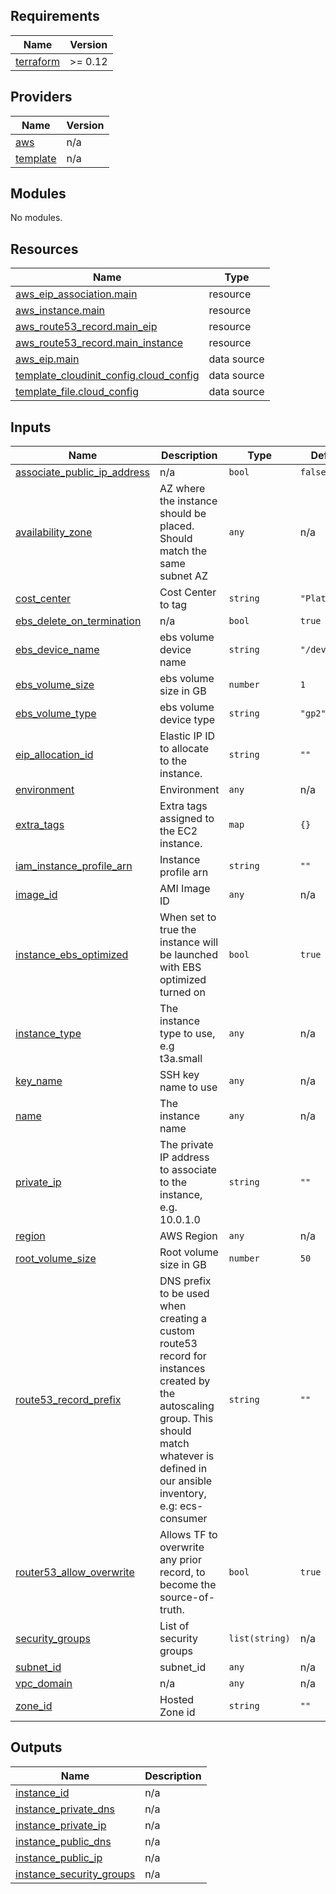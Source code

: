 <!-- BEGIN_TF_DOCS -->
## Requirements

| Name | Version |
|------|---------|
| <a name="requirement_terraform"></a> [terraform](#requirement\_terraform) | >= 0.12 |

## Providers

| Name | Version |
|------|---------|
| <a name="provider_aws"></a> [aws](#provider\_aws) | n/a |
| <a name="provider_template"></a> [template](#provider\_template) | n/a |

## Modules

No modules.

## Resources

| Name | Type |
|------|------|
| [aws_eip_association.main](https://registry.terraform.io/providers/hashicorp/aws/latest/docs/resources/eip_association) | resource |
| [aws_instance.main](https://registry.terraform.io/providers/hashicorp/aws/latest/docs/resources/instance) | resource |
| [aws_route53_record.main_eip](https://registry.terraform.io/providers/hashicorp/aws/latest/docs/resources/route53_record) | resource |
| [aws_route53_record.main_instance](https://registry.terraform.io/providers/hashicorp/aws/latest/docs/resources/route53_record) | resource |
| [aws_eip.main](https://registry.terraform.io/providers/hashicorp/aws/latest/docs/data-sources/eip) | data source |
| [template_cloudinit_config.cloud_config](https://registry.terraform.io/providers/hashicorp/template/latest/docs/data-sources/cloudinit_config) | data source |
| [template_file.cloud_config](https://registry.terraform.io/providers/hashicorp/template/latest/docs/data-sources/file) | data source |

## Inputs

| Name | Description | Type | Default | Required |
|------|-------------|------|---------|:--------:|
| <a name="input_associate_public_ip_address"></a> [associate\_public\_ip\_address](#input\_associate\_public\_ip\_address) | n/a | `bool` | `false` | no |
| <a name="input_availability_zone"></a> [availability\_zone](#input\_availability\_zone) | AZ where the instance should be placed. Should match the same subnet AZ | `any` | n/a | yes |
| <a name="input_cost_center"></a> [cost\_center](#input\_cost\_center) | Cost Center to tag | `string` | `"Platform"` | no |
| <a name="input_ebs_delete_on_termination"></a> [ebs\_delete\_on\_termination](#input\_ebs\_delete\_on\_termination) | n/a | `bool` | `true` | no |
| <a name="input_ebs_device_name"></a> [ebs\_device\_name](#input\_ebs\_device\_name) | ebs volume device name | `string` | `"/dev/xvdb"` | no |
| <a name="input_ebs_volume_size"></a> [ebs\_volume\_size](#input\_ebs\_volume\_size) | ebs volume size in GB | `number` | `1` | no |
| <a name="input_ebs_volume_type"></a> [ebs\_volume\_type](#input\_ebs\_volume\_type) | ebs volume device type | `string` | `"gp2"` | no |
| <a name="input_eip_allocation_id"></a> [eip\_allocation\_id](#input\_eip\_allocation\_id) | Elastic IP ID to allocate to the instance. | `string` | `""` | no |
| <a name="input_environment"></a> [environment](#input\_environment) | Environment | `any` | n/a | yes |
| <a name="input_extra_tags"></a> [extra\_tags](#input\_extra\_tags) | Extra tags assigned to the EC2 instance. | `map` | `{}` | no |
| <a name="input_iam_instance_profile_arn"></a> [iam\_instance\_profile\_arn](#input\_iam\_instance\_profile\_arn) | Instance profile arn | `string` | `""` | no |
| <a name="input_image_id"></a> [image\_id](#input\_image\_id) | AMI Image ID | `any` | n/a | yes |
| <a name="input_instance_ebs_optimized"></a> [instance\_ebs\_optimized](#input\_instance\_ebs\_optimized) | When set to true the instance will be launched with EBS optimized turned on | `bool` | `true` | no |
| <a name="input_instance_type"></a> [instance\_type](#input\_instance\_type) | The instance type to use, e.g t3a.small | `any` | n/a | yes |
| <a name="input_key_name"></a> [key\_name](#input\_key\_name) | SSH key name to use | `any` | n/a | yes |
| <a name="input_name"></a> [name](#input\_name) | The instance name | `any` | n/a | yes |
| <a name="input_private_ip"></a> [private\_ip](#input\_private\_ip) | The private IP address to associate to the instance, e.g. 10.0.1.0 | `string` | `""` | no |
| <a name="input_region"></a> [region](#input\_region) | AWS Region | `any` | n/a | yes |
| <a name="input_root_volume_size"></a> [root\_volume\_size](#input\_root\_volume\_size) | Root volume size in GB | `number` | `50` | no |
| <a name="input_route53_record_prefix"></a> [route53\_record\_prefix](#input\_route53\_record\_prefix) | DNS prefix to be used when creating a custom route53 record for instances created by the autoscaling group. This should match whatever is defined in our ansible inventory, e.g: ecs-consumer | `string` | `""` | no |
| <a name="input_router53_allow_overwrite"></a> [router53\_allow\_overwrite](#input\_router53\_allow\_overwrite) | Allows TF to overwrite any prior record, to become the source-of-truth. | `bool` | `true` | no |
| <a name="input_security_groups"></a> [security\_groups](#input\_security\_groups) | List of security groups | `list(string)` | n/a | yes |
| <a name="input_subnet_id"></a> [subnet\_id](#input\_subnet\_id) | subnet\_id | `any` | n/a | yes |
| <a name="input_vpc_domain"></a> [vpc\_domain](#input\_vpc\_domain) | n/a | `any` | n/a | yes |
| <a name="input_zone_id"></a> [zone\_id](#input\_zone\_id) | Hosted Zone id | `string` | `""` | no |

## Outputs

| Name | Description |
|------|-------------|
| <a name="output_instance_id"></a> [instance\_id](#output\_instance\_id) | n/a |
| <a name="output_instance_private_dns"></a> [instance\_private\_dns](#output\_instance\_private\_dns) | n/a |
| <a name="output_instance_private_ip"></a> [instance\_private\_ip](#output\_instance\_private\_ip) | n/a |
| <a name="output_instance_public_dns"></a> [instance\_public\_dns](#output\_instance\_public\_dns) | n/a |
| <a name="output_instance_public_ip"></a> [instance\_public\_ip](#output\_instance\_public\_ip) | n/a |
| <a name="output_instance_security_groups"></a> [instance\_security\_groups](#output\_instance\_security\_groups) | n/a |
<!-- END_TF_DOCS -->